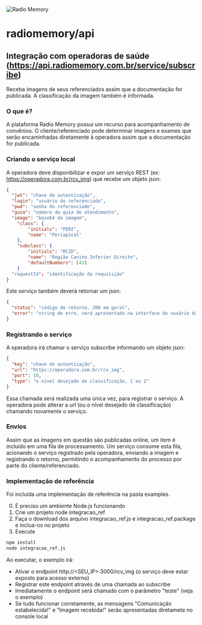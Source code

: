 ![Radio Memory](https://radiomemory.com.br/wp-content/uploads/2020/02/logo-site-com-borda.png)
# radiomemory/api

## Integração com operadoras de saúde (https://api.radiomemory.com.br/service/subscribe)
Receba imagens de seus referenciados assim que a documentação for publicada. A classificação da imagem também é informada.

### O que é?
A plataforma Radio Memory possui um recurso para acompanhamento de convênios. O cliente/referenciado pode determinar imagens e exames que serão encaminhadas diretamente à operadora assim que a documentação for publicada.

### Criando o serviço local
A operadora deve disponibilizar e expor um serviço REST (ex: https://operadora.com.br/rcv_img) que recebe um objeto json:

```json
{
  "jwt": "chave de autenticação",
  "login": "usuário do referenciado",
  "pwd": "senha do referenciado",
  "guia": "número da guia de atendimento",
  "image": "base64 da imagem",
	"class": {
		"initials": "PERI",
		"name": "Periapical"
	},
	"subclass": {
		"initials": "RCID",
		"name": "Região Canino Inferior Direito",
		"defaultNumbers": [43]
	}
  "requestId": "identificação da requisição"
}
```

Este serviço também deverá retornar um json:

```json
{
  "status": "código de retorno, 200 em geral",
  "error": "string de erro, será apresentada na interface do usuário da integração"
}
```

### Registrando o serviço
A operadora irá chamar o serviço subscribe informando um objeto json:

```json
{
  "key": "chave de autenticação",
  "url": "https://operadora.com.br/rcv_img",
  "port": 10,
  "type": "o nível desejado de classificação, 1 ou 2"
}
```

Essa chamada será realizada uma única vez, para registrar o serviço. A operadora pode alterar a url (ou o nível desejado de classificação) chamando novamente o serviço.

### Envios
Assim que as imagens em questão são publicadas online, um item é incluído em uma fila de processamento. Um serviço consome esta fila, acionando o serviço registrado pela operadora, enviando a imagem e registrando o retorno, permitindo o acompanhamento do processo por parte do cliente/referenciado.

### Implementação de referência
Foi incluída uma implementação de referência na pasta examples.

0. É preciso um ambiente Node.js funcionando
1. Crie um projeto node integracao_ref
2. Faça o download dos arquivo integracao_ref.js e integracao_ref.package e inclua-os no projeto
3. Execute
```bash
npm install
node integracao_ref.js
```

Ao executar, o exemplo irá:
* Ativar o endpoint http://<SEU_IP>:3000/rcv_img (o serviço deve estar exposto para acesso externo)
* Registrar este endpoint através de uma chamada ao subscribe
* Imediatamente o endpoint será chamado com o parâmetro "teste" (veja o exemplo)
* Se tudo funcionar corretamente, as mensagens "Comunicação estabelecida!" e "Imagem recebida!" serão apresentadas diretamete no console local
